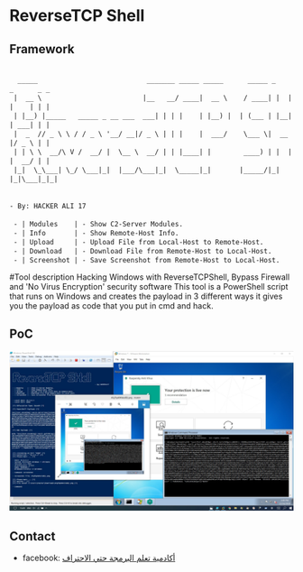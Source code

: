 
# ReverseTCP Shell

## Framework

```

  _____                           _______ _____ _____      _____ _    _      _ _ 
 |  __ \                         |__   __/ ____|  __ \    / ____| |  | |    | | |
 | |__) |_____   _____ _ __ ___  ___| | | |    | |__) |  | (___ | |__| | ___| | |
 |  _  // _ \ \ / / _ \ '__/ __|/ _ \ | | |    |  ___/    \___ \|  __  |/ _ \ | |
 | | \ \  __/\ V /  __/ |  \__ \  __/ | | |____| |        ____) | |  | |  __/ | |
 |_|  \_\___| \_/ \___|_|  |___/\___|_|  \_____|_|       |_____/|_|  |_|\___|_|_|
                                                     
                                                                                     - By: HACKER ALI 17                                                                                                           

 - | Modules    | - Show C2-Server Modules.
 - | Info       | - Show Remote-Host Info.
 - | Upload     | - Upload File from Local-Host to Remote-Host.
 - | Download   | - Download File from Remote-Host to Local-Host.
 - | Screenshot | - Save Screenshot from Remote-Host to Local-Host.

```
#Tool description
Hacking Windows with ReverseTCPShell, Bypass Firewall and 'No Virus Encryption' security software
      This tool is a PowerShell script that runs on Windows and creates the payload in 3 different ways it gives you the payload as code that you put in cmd and hack.
## PoC

![](PoC.jpg)

## Contact

* facebook: [أكادمية تعلم البرمجة حتي الاحتراف
](https://www.facebook.com/Alloush.dz)
